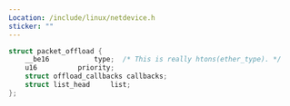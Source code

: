 ```yaml
---
Location: /include/linux/netdevice.h
sticker: ""
---
```


```c title=packet_offload
struct packet_offload {
	__be16			 type;	/* This is really htons(ether_type). */
	u16			 priority;
	struct offload_callbacks callbacks;
	struct list_head	 list;
};
```
